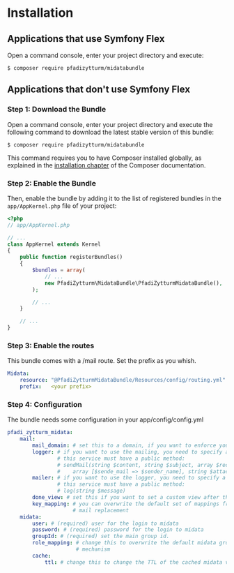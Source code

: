 Installation
============

Applications that use Symfony Flex
----------------------------------

Open a command console, enter your project directory and execute:

```console
$ composer require pfadizytturm/midatabundle
```

Applications that don't use Symfony Flex
----------------------------------------

### Step 1: Download the Bundle

Open a command console, enter your project directory and execute the
following command to download the latest stable version of this bundle:

```console
$ composer require pfadizytturm/midatabundle
```

This command requires you to have Composer installed globally, as explained
in the [installation chapter](https://getcomposer.org/doc/00-intro.md)
of the Composer documentation.

### Step 2: Enable the Bundle

Then, enable the bundle by adding it to the list of registered bundles
in the `app/AppKernel.php` file of your project:

```php
<?php
// app/AppKernel.php

// ...
class AppKernel extends Kernel
{
    public function registerBundles()
    {
        $bundles = array(
            // ...
            new PfadiZytturm\MidataBundle\PfadiZytturmMidataBundle(),
        );

        // ...
    }

    // ...
}
```

### Step 3: Enable the routes

This bundle comes with a /mail route. Set the prefix as you whish.

```yml
Midata:
    resource: "@PfadiZytturmMidataBundle/Resources/config/routing.yml"
    prefix:   <your prefix>
```

### Step 4: Configuration

The bundle needs some configuration in your app/config/config.yml

```yml
pfadi_zytturm_midata:
    mail:
        mail_domain: # set this to a domain, if you want to enforce your mails to come from <nickname>@your-domain.ch
        logger: # if you want to use the mailing, you need to specify a mailing service
                # this service must have a public method:
                # sendMail(string $content, string $subject, array $receivers,
                #    array [$sende_mail => $sender_name], string $attachement]
        mailer: # if you want to use the logger, you need to specify a logger service
                # this service must have a public method:
                # log(string $message)
        done_view: # set this if you want to set a custom view after the mail has been sent
        key_mapping: # you can overwrite the default set of mappings from the midata keys to the keys displayed for the
                     # mail replacement
    midata:
        user: # (required) user for the login to midata
        password: # (required) password for the login to midata
        groupId: # (required) set the main group id.
        role_mapping: # change this to overwrite the default midata group to symfony role mapping when you use the login 
                      # mechanism
        cache:
            ttl: # change this to change the TTL of the cached midata values 

```


